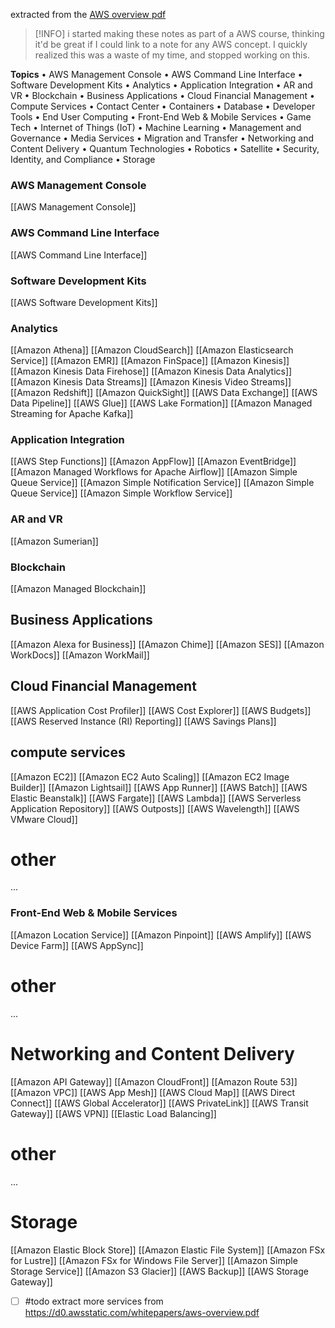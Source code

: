extracted from the [AWS overview pdf](https://d0.awsstatic.com/whitepapers/aws-overview.pdf)

> [!INFO]
> i started making these notes as part of a AWS course, thinking it'd be great if I could link to a note for any AWS concept. I quickly realized this was a waste of my time, and stopped working on this.

**Topics**
• AWS Management Console
• AWS Command Line Interface
• Software Development Kits
• Analytics
• Application Integration
• AR and VR
• Blockchain
• Business Applications
• Cloud Financial Management
• Compute Services
• Contact Center
• Containers
• Database
• Developer Tools
• End User Computing
• Front-End Web & Mobile Services
• Game Tech
• Internet of Things (IoT)
• Machine Learning
• Management and Governance
• Media Services
• Migration and Transfer
• Networking and Content Delivery
• Quantum Technologies
• Robotics
• Satellite
• Security, Identity, and Compliance
• Storage
### AWS Management Console
[[AWS Management Console]]
### AWS Command Line Interface
[[AWS Command Line Interface]]
### Software Development Kits
[[AWS Software Development Kits]]
### Analytics
[[Amazon Athena]]
[[Amazon CloudSearch]]
[[Amazon Elasticsearch Service]]
[[Amazon EMR]]
[[Amazon FinSpace]]
[[Amazon Kinesis]]
[[Amazon Kinesis Data Firehose]]
[[Amazon Kinesis Data Analytics]]
[[Amazon Kinesis Data Streams]]
[[Amazon Kinesis Video Streams]]
[[Amazon Redshift]]
[[Amazon QuickSight]]
[[AWS Data Exchange]]
[[AWS Data Pipeline]]
[[AWS Glue]]
[[AWS Lake Formation]]
[[Amazon Managed Streaming for Apache Kafka]]
### Application Integration
[[AWS Step Functions]]
[[Amazon AppFlow]]
[[Amazon EventBridge]]
[[Amazon Managed Workflows for Apache Airflow]]
[[Amazon Simple Queue Service]]
[[Amazon Simple Notification Service]]
[[Amazon Simple Queue Service]]
[[Amazon Simple Workflow Service]]
### AR and VR
[[Amazon Sumerian]]
### Blockchain
[[Amazon Managed Blockchain]]
## Business Applications

[[Amazon Alexa for Business]]
[[Amazon Chime]]
[[Amazon SES]]
[[Amazon WorkDocs]]
[[Amazon WorkMail]]
## Cloud Financial Management
[[AWS Application Cost Profiler]]
[[AWS Cost Explorer]]
[[AWS Budgets]]
[[AWS Reserved Instance (RI) Reporting]]
[[AWS Savings Plans]]
## compute services
[[Amazon EC2]]
[[Amazon EC2 Auto Scaling]]
[[Amazon EC2 Image Builder]]
[[Amazon Lightsail]]
[[AWS App Runner]]
[[AWS Batch]]
[[AWS Elastic Beanstalk]]
[[AWS Fargate]]
[[AWS Lambda]]
[[AWS Serverless Application Repository]]
[[AWS Outposts]]
[[AWS Wavelength]]
[[AWS VMware Cloud]]
# other
...

### Front-End Web & Mobile Services
[[Amazon Location Service]]
[[Amazon Pinpoint]]
[[AWS Amplify]]
[[AWS Device Farm]]
[[AWS AppSync]]
# other
...

# Networking and Content Delivery
[[Amazon API Gateway]]
[[Amazon CloudFront]]
[[Amazon Route 53]]
[[Amazon VPC]]
[[AWS App Mesh]]
[[AWS Cloud Map]]
[[AWS Direct Connect]]
[[AWS Global Accelerator]]
[[AWS PrivateLink]]
[[AWS Transit Gateway]]
[[AWS VPN]]
[[Elastic Load Balancing]]

# other
...

# Storage
[[Amazon Elastic Block Store]]
[[Amazon Elastic File System]]
[[Amazon FSx for Lustre]]
[[Amazon FSx for Windows File Server]]
[[Amazon Simple Storage Service]]
[[Amazon S3 Glacier]]
[[AWS Backup]]
[[AWS Storage Gateway]]


- [ ] #todo extract more services from 
https://d0.awsstatic.com/whitepapers/aws-overview.pdf

